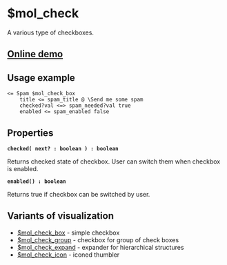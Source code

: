 # $mol_check

A various type of checkboxes.

## [Online demo](http://eigenmethod.github.io/mol/#demo=mol_check)

## Usage example

```
<= Spam $mol_check_box
	title <= spam_title @ \Send me some spam
	checked?val <=> spam_needed?val true
	enabled <= spam_enabled false
```

## Properties

**`checked( next? : boolean ) : boolean`**

Returns checked state of checkbox. User can switch them when checkbox is enabled.

**`enabled() : boolean`**

Returns true if checkbox can be switched by user.

## Variants of visualization

- [$mol_check_box](box) - simple checkbox
- [$mol_check_group](group) - checkbox for group of check boxes
- [$mol_check_expand](expand) - expander for hierarchical structures
- [$mol_check_icon](icon) - iconed thumbler
